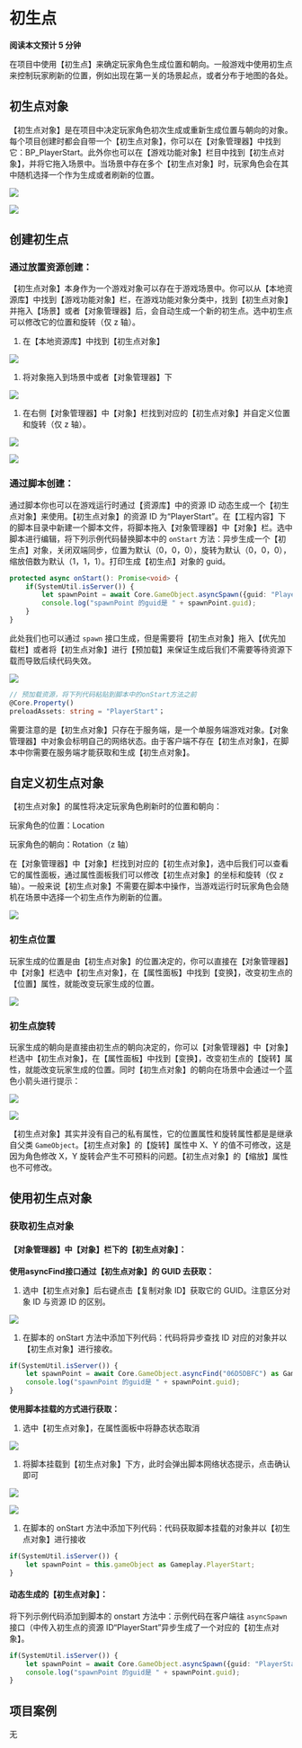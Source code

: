 # 初生点

**阅读本文预计 5 分钟**

在项目中使用【初生点】来确定玩家角色生成位置和朝向。一般游戏中使用初生点来控制玩家刷新的位置，例如出现在第一关的场景起点，或者分布于地图的各处。

## 初生点对象

【初生点对象】是在项目中决定玩家角色初次生成或重新生成位置与朝向的对象。每个项目创建时都会自带一个【初生点对象】，你可以在【对象管理器】中找到它：BP_PlayerStart。此外你也可以在【游戏功能对象】栏目中找到【初生点对象】，并将它拖入场景中。当场景中存在多个【初生点对象】时，玩家角色会在其中随机选择一个作为生成或者刷新的位置。

![](https://wstatic-a1.233leyuan.com/static/productdocs/BE1kbUFYCoCqBkxLhpGcls1nnUh.png)

![](https://wstatic-a1.233leyuan.com/static/productdocs/AVk4bPRa9om5DFxVFXpckdGpnzc.png)

## 创建初生点

### 通过放置资源创建：

【初生点对象】本身作为一个游戏对象可以存在于游戏场景中。你可以从【本地资源库】中找到【游戏功能对象】栏，在游戏功能对象分类中，找到【初生点对象】并拖入【场景】或者【对象管理器】后，会自动生成一个新的初生点。选中初生点可以修改它的位置和旋转（仅 z 轴）。

1. 在【本地资源库】中找到【初生点对象】

![](https://wstatic-a1.233leyuan.com/static/productdocs/TnWCbzo8ioisIyxDY0jcutPmn2b.png)

1. 将对象拖入到场景中或者【对象管理器】下

![](https://wstatic-a1.233leyuan.com/static/productdocs/K7KFbtlSBoZlWWxvUUbcudd6nsg.png)

1. 在右侧【对象管理器】中【对象】栏找到对应的【初生点对象】并自定义位置和旋转（仅 z 轴）。

![](https://wstatic-a1.233leyuan.com/static/productdocs/Bf4UbPbnuoYetBxyAsqcIia8ncg.png)

![](https://wstatic-a1.233leyuan.com/static/productdocs/BWdGbj5Vuo1OwSxsvfFcLSYNnec.png)

### 通过脚本创建：

通过脚本你也可以在游戏运行时通过【资源库】中的资源 ID 动态生成一个【初生点对象】来使用。【初生点对象】的资源 ID 为“PlayerStart”。在【工程内容】下的脚本目录中新建一个脚本文件，将脚本拖入【对象管理器】中【对象】栏。选中脚本进行编辑，将下列示例代码替换脚本中的 `onStart` 方法：异步生成一个【初生点】对象，关闭双端同步，位置为默认（0，0，0），旋转为默认（0，0，0），缩放倍数为默认（1，1，1）。打印生成【初生点】对象的 guid。

```ts
protected async onStart(): Promise<void> {
    if(SystemUtil.isServer()) {
        let spawnPoint = await Core.GameObject.asyncSpawn({guid: "PlayerStart", replicates: false}) as Gameplay.PlayerStart;
        console.log("spawnPoint 的guid是 " + spawnPoint.guid);
    }
}
```

此处我们也可以通过 `spawn` 接口生成，但是需要将【初生点对象】拖入【优先加载栏】或者将【初生点对象】进行【预加载】来保证生成后我们不需要等待资源下载而导致后续代码失效。

![](https://wstatic-a1.233leyuan.com/static/productdocs/AeZObSghso01zcxNdlGcX1h1npd.png)

```ts
// 预加载资源，将下列代码粘贴到脚本中的onStart方法之前
@Core.Property()
preloadAssets: string = "PlayerStart"；
```

需要注意的是【初生点对象】只存在于服务端，是一个单服务端游戏对象。【对象管理器】中对象会标明自己的网络状态。由于客户端不存在【初生点对象】，在脚本中你需要在服务端才能获取和生成【初生点对象】。

## 自定义初生点对象

【初生点对象】的属性将决定玩家角色刷新时的位置和朝向：

玩家角色的位置：Location

玩家角色的朝向：Rotation（z 轴）

在【对象管理器】中【对象】栏找到对应的【初生点对象】，选中后我们可以查看它的属性面板，通过属性面板我们可以修改【初生点对象】的坐标和旋转（仅 z 轴）。一般来说【初生点对象】不需要在脚本中操作，当游戏运行时玩家角色会随机在场景中选择一个初生点作为刷新的位置。

![](https://wstatic-a1.233leyuan.com/static/productdocs/R27ob82PHokXkkx95mccW3VInRa.png)

### 初生点位置

玩家生成的位置是由【初生点对象】的位置决定的，你可以直接在【对象管理器】中【对象】栏选中【初生点对象】，在【属性面板】中找到【变换】，改变初生点的【位置】属性，就能改变玩家生成的位置。

![](https://wstatic-a1.233leyuan.com/static/productdocs/Nxo0buiwFoscxixhEIjck6dFnBg.png)

### 初生点旋转

玩家生成的朝向是直接由初生点的朝向决定的，你可以【对象管理器】中【对象】栏选中【初生点对象】，在【属性面板】中找到【变换】，改变初生点的【旋转】属性，就能改变玩家生成的位置。同时【初生点对象】的朝向在场景中会通过一个蓝色小箭头进行提示：

![](https://wstatic-a1.233leyuan.com/static/productdocs/FGUtb0RrpojnhzxmPdRcDIoSn76.png)

![](https://wstatic-a1.233leyuan.com/static/productdocs/Fp7EbegXboahrexG8LfcOK9WnQa.gif)

【初生点对象】其实并没有自己的私有属性，它的位置属性和旋转属性都是是继承自父类 `GameObject`。【初生点对象】的【旋转】属性中 X、Y 的值不可修改，这是因为角色修改 X，Y 旋转会产生不可预料的问题。【初生点对象】的【缩放】属性也不可修改。

## 使用初生点对象

### 获取初生点对象

#### 【对象管理器】中【对象】栏下的【初生点对象】：

**使用****asyncFind****接口通过【初生点对象】的 GUID 去获取：**

1. 选中【初生点对象】后右键点击【复制对象 ID】获取它的 GUID。注意区分对象 ID 与资源 ID 的区别。

![](https://wstatic-a1.233leyuan.com/static/productdocs/AFUebOV8Wo8jcGxV1PicVBURnOd.png)

1. 在脚本的 onStart 方法中添加下列代码：代码将异步查找 ID 对应的对象并以【初生点对象】进行接收。

```ts
if(SystemUtil.isServer()) {
    let spawnPoint = await Core.GameObject.asyncFind("06D5DBFC") as Gameplay.PlayerStart;
    console.log("spawnPoint 的guid是 " + spawnPoint.guid);
}
```

**使用脚本挂载的方式进行获取：**

1. 选中【初生点对象】，在属性面板中将静态状态取消

![](https://wstatic-a1.233leyuan.com/static/productdocs/QuTubxtYfo9hgOx9SuacoCienKc.png)

1. 将脚本挂载到【初生点对象】下方，此时会弹出脚本网络状态提示，点击确认即可

![](https://wstatic-a1.233leyuan.com/static/productdocs/MCNib5rBfo2JaExL3Alcx5vCn5f.png)

![](https://wstatic-a1.233leyuan.com/static/productdocs/MCnvbNcfFoOdQUxKRWWcgQwzn5b.png)

1. 在脚本的 onStart 方法中添加下列代码：代码获取脚本挂载的对象并以【初生点对象】进行接收

```ts
if(SystemUtil.isServer()) {
    let spawnPoint = this.gameObject as Gameplay.PlayerStart;
}
```

#### 动态生成的【初生点对象】：

将下列示例代码添加到脚本的 onstart 方法中：示例代码在客户端往 `asyncSpawn` 接口（中传入初生点的资源 ID“PlayerStart”异步生成了一个对应的【初生点对象】。

```ts
if(SystemUtil.isServer()) {
    let spawnPoint = await Core.GameObject.asyncSpawn({guid: "PlayerStart", replicates: false}) as Gameplay.PlayerStart;
    console.log("spawnPoint 的guid是 " + spawnPoint.guid);
}
```

## 项目案例

无
